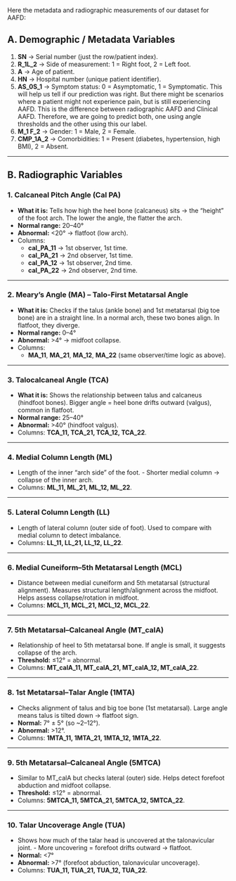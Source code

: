 Here the metadata and radiographic measurements of our dataset for AAFD:
## **A. Demographic / Metadata Variables**

1. **SN** → Serial number (just the row/patient index).
2. **R_1L_2** → Side of measurement: 1 = Right foot, 2 = Left foot.
3. **A** → Age of patient.
4. **HN** → Hospital number (unique patient identifier).
5. **AS_0S_1** → Symptom status: 0 = Asymptomatic, 1 = Symptomatic. This will help us tell if our prediction was right. But there might be scenarios where a patient might not experience pain, but is still experiencing AAFD. This is the difference between radiographic AAFD and Clinical AAFD. Therefore, we are going to predict both, one using angle thresholds and the other using this our label. 
6. **M_1 F_2** → Gender: 1 = Male, 2 = Female.
7. **CMP_1A_2** → Comorbidities: 1 = Present (diabetes, hypertension, high BMI), 2 = Absent.

---

## **B. Radiographic Variables**

### 1. **Calcaneal Pitch Angle (Cal PA)**

- **What it is:** Tells how high the heel bone (calcaneus) sits → the “height” of the foot arch. The lower the angle, the flatter the arch.
- **Normal range:** 20–40°
- **Abnormal:** <20° → flatfoot (low arch). 
- Columns:
    - **cal_PA_11** → 1st observer, 1st time.
    - **cal_PA_21** → 2nd observer, 1st time.
    - **cal_PA_12** → 1st observer, 2nd time.
    - **cal_PA_22** → 2nd observer, 2nd time.

---

### 2. **Meary’s Angle (MA) – Talo-First Metatarsal Angle**

- **What it is:** Checks if the talus (ankle bone) and 1st metatarsal (big toe bone) are in a straight line. In a normal arch, these two bones align. In flatfoot, they diverge.
- **Normal range:** 0–4°
- **Abnormal:** >4° → midfoot collapse.
- Columns:
    - **MA_11**, **MA_21**, **MA_12**, **MA_22** (same observer/time logic as above).

---

### 3. **Talocalcaneal Angle (TCA)**

- **What it is:** Shows the relationship between talus and calcaneus (hindfoot bones). Bigger angle = heel bone drifts outward (valgus), common in flatfoot.
- **Normal range:** 25–40°
- **Abnormal:** >40° (hindfoot valgus).
- Columns: **TCA_11, TCA_21, TCA_12, TCA_22**.

---

### 4. **Medial Column Length (ML)**

- Length of the inner “arch side” of the foot. - Shorter medial column → collapse of the inner arch.
- Columns: **ML_11, ML_21, ML_12, ML_22**.

---

### 5. **Lateral Column Length (LL)**

- Length of lateral column (outer side of foot). Used to compare with medial column to detect imbalance.
- Columns: **LL_11, LL_21, LL_12, LL_22**.

---

### 6. **Medial Cuneiform–5th Metatarsal Length (MCL)**

- Distance between medial cuneiform and 5th metatarsal (structural alignment). Measures structural length/alignment across the midfoot. Helps assess collapse/rotation in midfoot.
- Columns: **MCL_11, MCL_21, MCL_12, MCL_22**.

---

### 7. **5th Metatarsal–Calcaneal Angle (MT_calA)**

- Relationship of heel to 5th metatarsal bone. If angle is small, it suggests collapse of the arch.
- **Threshold:** ≤12° = abnormal.
- Columns: **MT_calA_11, MT_calA_21, MT_calA_12, MT_calA_22**.

---

### 8. **1st Metatarsal–Talar Angle (1MTA)**

- Checks alignment of talus and big toe bone (1st metatarsal). Large angle means talus is tilted down → flatfoot sign.
- **Normal:** 7° ± 5° (so ~2–12°). 
- **Abnormal:** >12°.
- Columns: **1MTA_11, 1MTA_21, 1MTA_12, 1MTA_22**.
    

---

### 9. **5th Metatarsal–Calcaneal Angle (5MTCA)**

- Similar to MT_calA but checks lateral (outer) side. Helps detect forefoot abduction and midfoot collapse.
- **Threshold:** ≤12° = abnormal.
- Columns: **5MTCA_11, 5MTCA_21, 5MTCA_12, 5MTCA_22**.

---

### 10. **Talar Uncoverage Angle (TUA)**

- Shows how much of the talar head is uncovered at the talonavicular joint. - More uncovering = forefoot drifts outward → flatfoot.
- **Normal:** <7°
- **Abnormal:** >7° (forefoot abduction, talonavicular uncoverage).
- Columns: **TUA_11, TUA_21, TUA_12, TUA_22**.